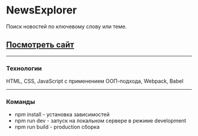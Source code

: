 # NewsExplorer
Поиск новостей по ключевому слову или теме.

## [Посмотреть сайт](http://localhost:8080/)
____
### Технологии

HTML, CSS, JavaScript с применением ООП-подхода, Webpack, Babel
_____
### Команды 
- npm install - установка зависимостей
- npm run dev - запуск на локальном сервере в режиме development
- npm run build - production сборка
